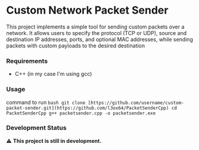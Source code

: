 # Custom Network Packet Sender

This project implements a simple tool for sending custom packets over a network. 
It allows users to specify the protocol (TCP or UDP), source and destination IP addresses, ports, and optional MAC addresses, while sending packets with custom payloads to the desired destination

### Requirements
- C++ (in my case I'm using gcc)

### Usage

command to run
    ```bash
    git clone [https://github.com/username/custom-packet-sender.git](https://github.com/l3ox64/PacketSenderCpp)
    cd PacketSenderCpp
    g++ packetsender.cpp -o packetsender.exe
    ```


### Development Status
⚠️ **This project is still in development.**
